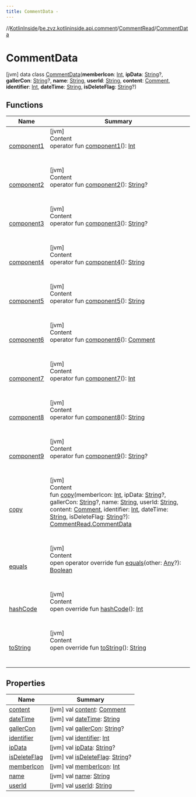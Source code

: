 ```yaml
---
title: CommentData -
---
```

//[KotlinInside](../../../index.md)/[be.zvz.kotlininside.api.comment](../../index.md)/[CommentRead](../index.md)/[CommentData](index.md)



# CommentData  
 [jvm] data class [CommentData](index.md)(**memberIcon**: [Int](https://kotlinlang.org/api/latest/jvm/stdlib/kotlin/-int/index.html), **ipData**: [String](https://kotlinlang.org/api/latest/jvm/stdlib/kotlin/-string/index.html)?, **gallerCon**: [String](https://kotlinlang.org/api/latest/jvm/stdlib/kotlin/-string/index.html)?, **name**: [String](https://kotlinlang.org/api/latest/jvm/stdlib/kotlin/-string/index.html), **userId**: [String](https://kotlinlang.org/api/latest/jvm/stdlib/kotlin/-string/index.html), **content**: [Comment](../../../be.zvz.kotlininside.api.type.comment/-comment/index.md), **identifier**: [Int](https://kotlinlang.org/api/latest/jvm/stdlib/kotlin/-int/index.html), **dateTime**: [String](https://kotlinlang.org/api/latest/jvm/stdlib/kotlin/-string/index.html), **isDeleteFlag**: [String](https://kotlinlang.org/api/latest/jvm/stdlib/kotlin/-string/index.html)?)   


## Functions  
  
|  Name|  Summary| 
|---|---|
| [component1](component1.md)| [jvm]  <br>Content  <br>operator fun [component1](component1.md)(): [Int](https://kotlinlang.org/api/latest/jvm/stdlib/kotlin/-int/index.html)  <br><br><br>
| [component2](component2.md)| [jvm]  <br>Content  <br>operator fun [component2](component2.md)(): [String](https://kotlinlang.org/api/latest/jvm/stdlib/kotlin/-string/index.html)?  <br><br><br>
| [component3](component3.md)| [jvm]  <br>Content  <br>operator fun [component3](component3.md)(): [String](https://kotlinlang.org/api/latest/jvm/stdlib/kotlin/-string/index.html)?  <br><br><br>
| [component4](component4.md)| [jvm]  <br>Content  <br>operator fun [component4](component4.md)(): [String](https://kotlinlang.org/api/latest/jvm/stdlib/kotlin/-string/index.html)  <br><br><br>
| [component5](component5.md)| [jvm]  <br>Content  <br>operator fun [component5](component5.md)(): [String](https://kotlinlang.org/api/latest/jvm/stdlib/kotlin/-string/index.html)  <br><br><br>
| [component6](component6.md)| [jvm]  <br>Content  <br>operator fun [component6](component6.md)(): [Comment](../../../be.zvz.kotlininside.api.type.comment/-comment/index.md)  <br><br><br>
| [component7](component7.md)| [jvm]  <br>Content  <br>operator fun [component7](component7.md)(): [Int](https://kotlinlang.org/api/latest/jvm/stdlib/kotlin/-int/index.html)  <br><br><br>
| [component8](component8.md)| [jvm]  <br>Content  <br>operator fun [component8](component8.md)(): [String](https://kotlinlang.org/api/latest/jvm/stdlib/kotlin/-string/index.html)  <br><br><br>
| [component9](component9.md)| [jvm]  <br>Content  <br>operator fun [component9](component9.md)(): [String](https://kotlinlang.org/api/latest/jvm/stdlib/kotlin/-string/index.html)?  <br><br><br>
| [copy](copy.md)| [jvm]  <br>Content  <br>fun [copy](copy.md)(memberIcon: [Int](https://kotlinlang.org/api/latest/jvm/stdlib/kotlin/-int/index.html), ipData: [String](https://kotlinlang.org/api/latest/jvm/stdlib/kotlin/-string/index.html)?, gallerCon: [String](https://kotlinlang.org/api/latest/jvm/stdlib/kotlin/-string/index.html)?, name: [String](https://kotlinlang.org/api/latest/jvm/stdlib/kotlin/-string/index.html), userId: [String](https://kotlinlang.org/api/latest/jvm/stdlib/kotlin/-string/index.html), content: [Comment](../../../be.zvz.kotlininside.api.type.comment/-comment/index.md), identifier: [Int](https://kotlinlang.org/api/latest/jvm/stdlib/kotlin/-int/index.html), dateTime: [String](https://kotlinlang.org/api/latest/jvm/stdlib/kotlin/-string/index.html), isDeleteFlag: [String](https://kotlinlang.org/api/latest/jvm/stdlib/kotlin/-string/index.html)?): [CommentRead.CommentData](index.md)  <br><br><br>
| [equals](https://kotlinlang.org/api/latest/jvm/stdlib/kotlin/-any/equals.html)| [jvm]  <br>Content  <br>open operator override fun [equals](https://kotlinlang.org/api/latest/jvm/stdlib/kotlin/-any/equals.html)(other: [Any](https://kotlinlang.org/api/latest/jvm/stdlib/kotlin/-any/index.html)?): [Boolean](https://kotlinlang.org/api/latest/jvm/stdlib/kotlin/-boolean/index.html)  <br><br><br>
| [hashCode](https://kotlinlang.org/api/latest/jvm/stdlib/kotlin/-any/hash-code.html)| [jvm]  <br>Content  <br>open override fun [hashCode](https://kotlinlang.org/api/latest/jvm/stdlib/kotlin/-any/hash-code.html)(): [Int](https://kotlinlang.org/api/latest/jvm/stdlib/kotlin/-int/index.html)  <br><br><br>
| [toString](https://kotlinlang.org/api/latest/jvm/stdlib/kotlin/-any/to-string.html)| [jvm]  <br>Content  <br>open override fun [toString](https://kotlinlang.org/api/latest/jvm/stdlib/kotlin/-any/to-string.html)(): [String](https://kotlinlang.org/api/latest/jvm/stdlib/kotlin/-string/index.html)  <br><br><br>


## Properties  
  
|  Name|  Summary| 
|---|---|
| [content](index.md#be.zvz.kotlininside.api.comment/CommentRead.CommentData/content/#/PointingToDeclaration/)|  [jvm] val [content](index.md#be.zvz.kotlininside.api.comment/CommentRead.CommentData/content/#/PointingToDeclaration/): [Comment](../../../be.zvz.kotlininside.api.type.comment/-comment/index.md)   <br>
| [dateTime](index.md#be.zvz.kotlininside.api.comment/CommentRead.CommentData/dateTime/#/PointingToDeclaration/)|  [jvm] val [dateTime](index.md#be.zvz.kotlininside.api.comment/CommentRead.CommentData/dateTime/#/PointingToDeclaration/): [String](https://kotlinlang.org/api/latest/jvm/stdlib/kotlin/-string/index.html)   <br>
| [gallerCon](index.md#be.zvz.kotlininside.api.comment/CommentRead.CommentData/gallerCon/#/PointingToDeclaration/)|  [jvm] val [gallerCon](index.md#be.zvz.kotlininside.api.comment/CommentRead.CommentData/gallerCon/#/PointingToDeclaration/): [String](https://kotlinlang.org/api/latest/jvm/stdlib/kotlin/-string/index.html)?   <br>
| [identifier](index.md#be.zvz.kotlininside.api.comment/CommentRead.CommentData/identifier/#/PointingToDeclaration/)|  [jvm] val [identifier](index.md#be.zvz.kotlininside.api.comment/CommentRead.CommentData/identifier/#/PointingToDeclaration/): [Int](https://kotlinlang.org/api/latest/jvm/stdlib/kotlin/-int/index.html)   <br>
| [ipData](index.md#be.zvz.kotlininside.api.comment/CommentRead.CommentData/ipData/#/PointingToDeclaration/)|  [jvm] val [ipData](index.md#be.zvz.kotlininside.api.comment/CommentRead.CommentData/ipData/#/PointingToDeclaration/): [String](https://kotlinlang.org/api/latest/jvm/stdlib/kotlin/-string/index.html)?   <br>
| [isDeleteFlag](index.md#be.zvz.kotlininside.api.comment/CommentRead.CommentData/isDeleteFlag/#/PointingToDeclaration/)|  [jvm] val [isDeleteFlag](index.md#be.zvz.kotlininside.api.comment/CommentRead.CommentData/isDeleteFlag/#/PointingToDeclaration/): [String](https://kotlinlang.org/api/latest/jvm/stdlib/kotlin/-string/index.html)?   <br>
| [memberIcon](index.md#be.zvz.kotlininside.api.comment/CommentRead.CommentData/memberIcon/#/PointingToDeclaration/)|  [jvm] val [memberIcon](index.md#be.zvz.kotlininside.api.comment/CommentRead.CommentData/memberIcon/#/PointingToDeclaration/): [Int](https://kotlinlang.org/api/latest/jvm/stdlib/kotlin/-int/index.html)   <br>
| [name](index.md#be.zvz.kotlininside.api.comment/CommentRead.CommentData/name/#/PointingToDeclaration/)|  [jvm] val [name](index.md#be.zvz.kotlininside.api.comment/CommentRead.CommentData/name/#/PointingToDeclaration/): [String](https://kotlinlang.org/api/latest/jvm/stdlib/kotlin/-string/index.html)   <br>
| [userId](index.md#be.zvz.kotlininside.api.comment/CommentRead.CommentData/userId/#/PointingToDeclaration/)|  [jvm] val [userId](index.md#be.zvz.kotlininside.api.comment/CommentRead.CommentData/userId/#/PointingToDeclaration/): [String](https://kotlinlang.org/api/latest/jvm/stdlib/kotlin/-string/index.html)   <br>

